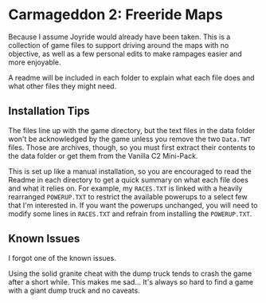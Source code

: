 # Carmageddon 2: Freeride Maps

Because I assume Joyride would already have been taken. This is a collection of game files to support driving around the maps with no objective, as well as a few personal edits to make rampages easier and more enjoyable.

A readme will be included in each folder to explain what each file does and what other files they might need.

## Installation Tips

The files line up with the game directory, but the text files in the data folder won't be acknowledged by the game unless you remove the two ``Data.TWT`` files. Those are archives, though, so you must first extract their contents to the data folder or get them from the Vanilla C2 Mini-Pack.

This is set up like a manual installation, so you are encouraged to read the Readme in each directory to get a quick summary on what each file does and what it relies on. For example, my ``RACES.TXT`` is linked with a heavily rearranged ``POWERUP.TXT`` to restrict the available powerups to a select few that I'm interested in. If you want the powerups unchanged, you will need to modify some lines in ``RACES.TXT`` and refrain from installing the ``POWERUP.TXT``.

## Known Issues

I forgot one of the known issues.

Using the solid granite cheat with the dump truck tends to crash the game after a short while. This makes me sad... It's always so hard to find a game with a giant dump truck and no caveats.
